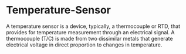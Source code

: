 # Temperature-Sensor
A temperature sensor is a device, typically, a thermocouple or RTD, that provides for temperature measurement through an electrical signal. A thermocouple (T/C) is made from two dissimilar metals that generate electrical voltage in direct proportion to changes in temperature.
